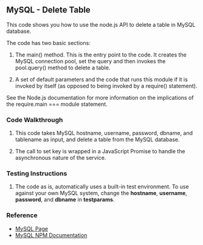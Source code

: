 ## MySQL - Delete Table

This code shows you how to use the node.js API to delete a table in MySQL database. 

The code has two basic sections:

1. The main() method. This is the entry point to the code. It creates the MySQL connection pool, set the query and then invokes the pool.query() method to delete a table.

2. A set of default parameters and the code that runs this module if it is invoked by itself (as opposed to being invoked by a require() statement).

See the Node.js documentation for more information on the implications of the require.main === module statement.

### Code Walkthrough
1. This code takes MySQL hostname, username, password, dbname, and tablename as input, and delete a table from the MySQL database. 

2. The call to set key is wrapped in a JavaScript Promise to handle the asynchronous nature of the service.

### Testing Instructions
1. The code as is, automatically uses a built-in test environment. To use against your own MySQL system, change the **hostname**, **username**, **password**, and **dbname** in **testparams**.

### Reference
* [MySQL Page](https://www.mysql.com/)
* [MySQL NPM Documentation](https://www.npmjs.com/package/mysql)
